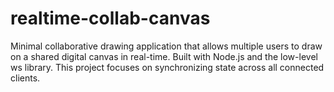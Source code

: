 # realtime-collab-canvas
Minimal collaborative drawing application that allows multiple users to draw on a shared digital canvas in real-time. Built with Node.js and the low-level ws library. This project focuses on synchronizing state across all connected clients.
